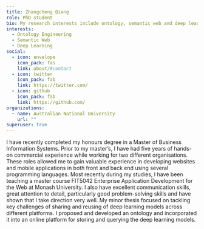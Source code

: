 ```yaml
---
title: Zhangcheng Qiang
role: PhD student
bio: My research interests include ontology, semantic web and deep learning.
interests:
  - Ontology Engineering
  - Semantic Web
  - Deep Learning
social:
  - icon: envelope
    icon_pack: fas
    link: about/#contact
  - icon: twitter
    icon_pack: fab
    link: https://twitter.com/
  - icon: github
    icon_pack: fab
    link: https://github.com/
organizations:
  - name: Australian National University
    url: ""
superuser: true
---
```

I have recently completed my honours degree in a Master of Business Information Systems. Prior to my master’s, I have had five years of hands-on commercial experience while working for two different organisations. These roles allowed me to gain valuable experience in developing websites and mobile applications in both front and back end using several programming languages. Most recently during my studies, I have been teaching a master course FIT5042 Enterprise Application Development for the Web at Monash University. I also have excellent communication skills, great attention to detail, particularly good problem-solving skills and have shown that I take direction very well. My minor thesis focused on tackling key challenges of sharing and reusing of deep learning models across different platforms. I proposed and developed an ontology and incorporated it into an online platform for storing and querying the deep learning models.
